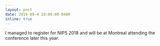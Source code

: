 ```yaml
---
layout: post
date: 2018-09-4 10:00:00-0400
inline: true
---
```


I managed to register for NIPS 2018 and will be at Montreal attending the conference later this year.
